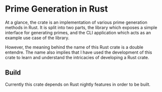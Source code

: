 # Prime Generation in Rust

At a glance, the crate is an implementation of various prime generation methods in Rust. It is split into two parts, the library which exposes a simple interface for generating primes, and the CLI application which acts as an example use case of the library.

However, the meaning behind the name of this Rust crate is a double entendre. The name also implies that I have used the development of this crate to learn and understand the intricacies of developing a Rust crate.

## Build

Currently this crate depends on Rust nightly features in order to be built.